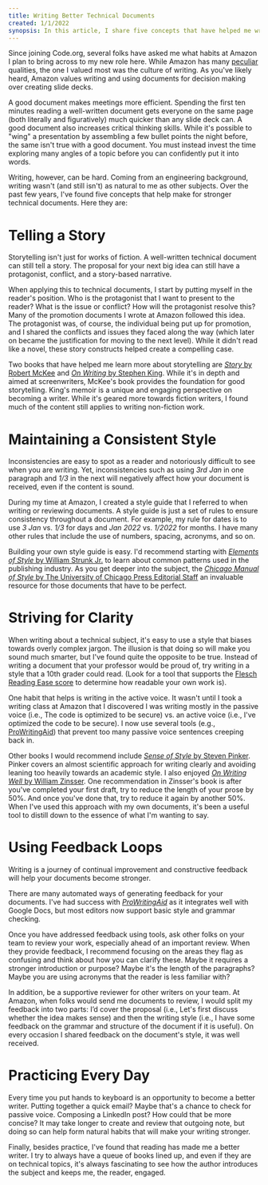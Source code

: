 ```yaml
---
title: Writing Better Technical Documents
created: 1/1/2022
synopsis: In this article, I share five concepts that have helped me write better technical documents. I explore telling a story, maintaining a consistent style, striving for clarity, using feedback loops, and practicing every day.
---
```

Since joining Code.org, several folks have asked me what habits at Amazon I plan to bring across to my new role here. While Amazon has many [peculiar](https://www.linkedin.com/pulse/becoming-peculiar-amazonian-way-kvon-tucker-m-s-i-o/) qualities, the one I valued most was the culture of writing. As you've likely heard, Amazon values writing and using documents for decision making over creating slide decks.

A good document makes meetings more efficient. Spending the first ten minutes reading a well-written document gets everyone on the same page (both literally and figuratively) much quicker than any slide deck can. A good document also increases critical thinking skills. While it's possible to "wing" a presentation by assembling a few bullet points the night before, the same isn't true with a good document. You must instead invest the time exploring many angles of a topic before you can confidently put it into words.

Writing, however, can be hard. Coming from an engineering background, writing wasn't (and still isn't) as natural to me as other subjects. Over the past few years, I've found five concepts that help make for stronger technical documents. Here they are:

# Telling a Story

Storytelling isn't just for works of fiction. A well-written technical document can still tell a story. The proposal for your next big idea can still have a protagonist, conflict, and a story-based narrative.

When applying this to technical documents, I start by putting myself in the reader's position. Who is the protagonist that I want to present to the reader? What is the issue or conflict? How will the protagonist resolve this? Many of the promotion documents I wrote at Amazon followed this idea. The protagonist was, of course, the individual being put up for promotion, and I shared the conflicts and issues they faced along the way (which later on became the justification for moving to the next level). While it didn't read like a novel, these story constructs helped  create a compelling case.

Two books that have helped me learn more about storytelling are [*Story* by Robert McKee](https://www.amazon.com/Story-Structure-Substance-Principles-Screenwriting-ebook/dp/B0042FZVOY) and [*On Writing* by Stephen King](https://www.amazon.com/Writing-Memoir-Craft-Stephen-King-ebook/dp/B000FC0SIM). While it's in depth and aimed at screenwriters, McKee's book provides the foundation for good storytelling. King's memoir is a unique and engaging perspective on becoming a writer. While it's geared more towards fiction writers, I found much of the content still applies to writing non-fiction work.

# Maintaining a Consistent Style

Inconsistencies are easy to spot as a reader and notoriously difficult to see when you are writing. Yet, inconsistencies such as using *3rd Jan* in one paragraph and *1/3* in the next will negatively affect how your document is received, even if the content is sound.

During my time at Amazon, I created a style guide that I referred to when writing or reviewing documents. A style guide is just a set of rules to ensure consistency throughout a document. For example, my rule for dates is to use *3 Jan* vs. *1/3* for days and *Jan 2022* vs. *1/2022* for months. I have many other rules that include the use of numbers, spacing, acronyms, and so on.

Building your own style guide is easy. I'd recommend starting with [*Elements of Style* by William Strunk Jr.](https://www.amazon.com/Elements-Style-William-Strunk-Jr/dp/1989862004)  to learn about common patterns used in the publishing industry. As you get deeper into the subject, the [*Chicago Manual of Style* by The University of Chicago Press Editorial Staff](https://www.amazon.com/Chicago-Manual-Style-17th/dp/022628705X) an invaluable resource for those documents that have to be perfect.

# Striving for Clarity

When writing about a technical subject, it's easy to use a style that biases towards overly complex jargon. The illusion is that doing so will make you sound much smarter, but I've found quite the opposite to be true. Instead of writing a document that your professor would be proud of, try writing in a style that a 10th grader could read. (Look for a tool that supports the [Flesch Reading Ease score](https://readable.com/readability/flesch-reading-ease-flesch-kincaid-grade-level/) to determine how readable your own work is).

One habit that helps is writing in the active voice. It wasn't until I took a writing class at Amazon that I discovered I was writing mostly in the passive voice (i.e., The code is optimized to be secure) vs. an active voice (i.e., I've optimized the code to be secure). I now use several tools (e.g., [ProWritingAid](https://prowritingaid.com/)) that prevent too many passive voice sentences creeping back in.

Other books I would recommend include [*Sense of Style* by Steven Pinker](https://www.amazon.com/Sense-Style-Thinking-Persons-Writing-ebook/dp/B00INIYG74). Pinker covers an almost scientific approach for writing clearly and avoiding leaning too heavily towards an academic style. I also enjoyed [*On Writing Well* by William Zinsser](https://www.amazon.com/Writing-Well-Classic-Guide-Nonfiction/dp/0060891548). One recommendation in Zinsser's book is after you've completed your first draft, try to reduce the length of your prose by 50%. And once you've done that, try to reduce it again by another 50%. When I've used this approach with my own documents, it's been a useful tool to distill down to the essence of what I'm wanting to say.

# Using Feedback Loops

Writing is a journey of continual improvement and constructive feedback will help your documents become stronger.

There are many automated ways of generating feedback for your documents. I've had success with [*ProWritingAid*](https://prowritingaid.com/) as it integrates well with Google Docs, but most editors now support basic style and grammar checking. 

Once you have addressed feedback using tools, ask other folks on your team to review your work, especially ahead of an important review. When they provide feedback, I recommend focusing on the areas they flag as confusing and think about how you can clarify these. Maybe it requires a stronger introduction or purpose? Maybe it's the length of the paragraphs? Maybe you are using acronyms that the reader is less familiar with?

In addition, be a supportive reviewer for other writers on your team. At Amazon, when folks would send me documents to review, I would split my feedback into two parts: I’d cover the proposal (i.e., Let's first discuss whether the idea makes sense) and then the writing style (i.e., I have some feedback on the grammar and structure of the document if it is useful). On every occasion I shared feedback on the document's style, it was well received.

# Practicing Every Day

Every time you put hands to keyboard is an opportunity to become a better writer. Putting together a quick email? Maybe that's a chance to check for passive voice. Composing a LinkedIn post? How could that be more concise? It may take longer to create and review that outgoing note, but doing so can help form natural habits that will make your writing stronger.

Finally, besides practice, I've found that reading has made me a better writer. I try to always have a queue of books lined up, and even if they are on technical topics, it's always fascinating to see how the author introduces the subject and keeps me, the reader, engaged.
